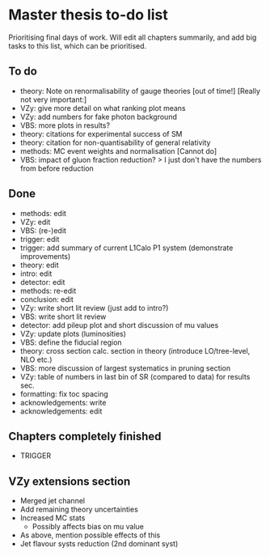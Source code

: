 # Master thesis to-do list

Prioritising final days of work. Will edit all chapters summarily, and
add big tasks to this list, which can be prioritised.

## To do

 + theory:      Note on renormalisability of gauge theories [out of time!]
[Really not very important:]
 + VZy:         give more detail on what ranking plot means
 + VZy:         add numbers for fake photon background
 + VBS:         more plots in results?
 + theory:      citations for experimental success of SM
 + theory:      citation for non-quantisability of general relativity
 + methods:     MC event weights and normalisation
[Cannot do]
 + VBS:         impact of gluon fraction reduction?
                > I just don't have the numbers from before reduction
                

## Done

 + methods:     edit
 + VZy:         edit
 + VBS:         (re-)edit
 + trigger:     edit
 + trigger:     add summary of current L1Calo P1 system (demonstrate improvements)
 + theory:      edit
 + intro:       edit
 + detector:    edit
 + methods:     re-edit
 + conclusion:  edit
 + VZy:         write short lit review (just add to intro?)
 + VBS:         write short lit review
 + detector:    add pileup plot and short discussion of mu values
 + VZy:         update plots (luminosities)
 + VBS:         define the fiducial region
 + theory:      cross section calc. section in theory (introduce LO/tree-level, NLO etc.)
 + VBS:         more discussion of largest systematics in pruning section
 + VZy:         table of numbers in last bin of SR (compared to data) for results sec.
 + formatting:  fix toc spacing
 + acknowledgements: write
 + acknowledgements: edit

## Chapters completely finished

 + TRIGGER


## VZy extensions section

 + Merged jet channel
 + Add remaining theory uncertainties
 + Increased MC stats
    + Possibly affects bias on mu value
 + As above, mention possible effects of this
 + Jet flavour systs reduction (2nd dominant syst)
